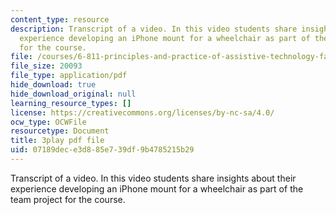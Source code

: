 ```yaml
---
content_type: resource
description: Transcript of a video. In this video students share insights about their
  experience developing an iPhone mount for a wheelchair as part of the team project
  for the course.
file: /courses/6-811-principles-and-practice-of-assistive-technology-fall-2014/07189dece3d885e739df9b4785215b29_kJEwyrLHZoQ.pdf
file_size: 20093
file_type: application/pdf
hide_download: true
hide_download_original: null
learning_resource_types: []
license: https://creativecommons.org/licenses/by-nc-sa/4.0/
ocw_type: OCWFile
resourcetype: Document
title: 3play pdf file
uid: 07189dec-e3d8-85e7-39df-9b4785215b29
---
```

Transcript of a video. In this video students share insights about their experience developing an iPhone mount for a wheelchair as part of the team project for the course.
